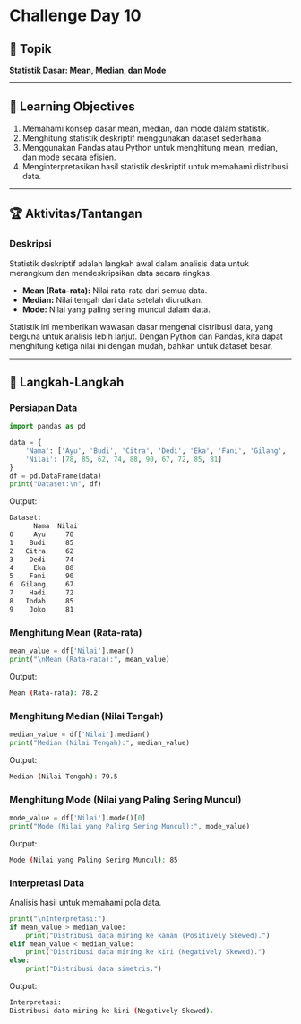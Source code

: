 # Challenge Day 10

## 📝 Topik
**Statistik Dasar: Mean, Median, dan Mode**

---

## 🎯 Learning Objectives
1. Memahami konsep dasar mean, median, dan mode dalam statistik.
2. Menghitung statistik deskriptif menggunakan dataset sederhana.
3. Menggunakan Pandas atau Python untuk menghitung mean, median, dan mode secara efisien.
4. Menginterpretasikan hasil statistik deskriptif untuk memahami distribusi data.

---

## 🏆 Aktivitas/Tantangan

### Deskripsi
Statistik deskriptif adalah langkah awal dalam analisis data untuk merangkum dan mendeskripsikan data secara ringkas.
- **Mean (Rata-rata):** Nilai rata-rata dari semua data.
- **Median:** Nilai tengah dari data setelah diurutkan.
- **Mode:** Nilai yang paling sering muncul dalam data.

Statistik ini memberikan wawasan dasar mengenai distribusi data, yang berguna untuk analisis lebih lanjut. Dengan Python dan Pandas, kita dapat menghitung ketiga nilai ini dengan mudah, bahkan untuk dataset besar.

---
## 🚀 Langkah-Langkah

### Persiapan Data
```python
import pandas as pd

data = {
    'Nama': ['Ayu', 'Budi', 'Citra', 'Dedi', 'Eka', 'Fani', 'Gilang', 'Hadi', 'Indah', 'Joko'],
    'Nilai': [78, 85, 62, 74, 88, 90, 67, 72, 85, 81]
}
df = pd.DataFrame(data)
print("Dataset:\n", df)
```
Output:
```bash
Dataset:
      Nama  Nilai
0     Ayu     78
1    Budi     85
2   Citra     62
3    Dedi     74
4     Eka     88
5    Fani     90
6  Gilang     67
7    Hadi     72
8   Indah     85
9    Joko     81
```

### Menghitung Mean (Rata-rata)
```python
mean_value = df['Nilai'].mean()
print("\nMean (Rata-rata):", mean_value)
```
Output:
```bash
Mean (Rata-rata): 78.2
```

### Menghitung Median (Nilai Tengah)
```python
median_value = df['Nilai'].median()
print("Median (Nilai Tengah):", median_value)
```
Output:
```bash
Median (Nilai Tengah): 79.5
```

### Menghitung Mode (Nilai yang Paling Sering Muncul)
```python
mode_value = df['Nilai'].mode()[0]
print("Mode (Nilai yang Paling Sering Muncul):", mode_value)
```
Output:
```bash
Mode (Nilai yang Paling Sering Muncul): 85
```

### Interpretasi Data
Analisis hasil untuk memahami pola data.
```python
print("\nInterpretasi:")
if mean_value > median_value:
    print("Distribusi data miring ke kanan (Positively Skewed).")
elif mean_value < median_value:
    print("Distribusi data miring ke kiri (Negatively Skewed).")
else:
    print("Distribusi data simetris.")
```
Output:
```bash
Interpretasi:
Distribusi data miring ke kiri (Negatively Skewed).
```
